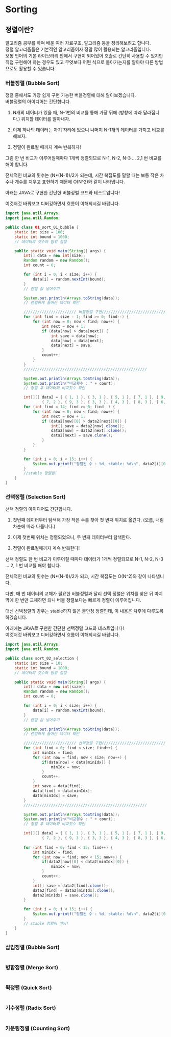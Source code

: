 # Sorting

## 정렬이란?
알고리즘 공부를 하며 배운 여러 자료구조, 알고리즘 등을 정리해보려고 합니다.   
정렬 알고리즘들은 기본적인 알고리즘이자 정말 많이 활용되는 알고리즘입니다.   
보통 언어의 기본 라이브러리 안에서 구현이 되어있어 호출로 간단히 사용할 수 있지만 직접 구현해야 하는 경우도 있고 무엇보다 어떤 식으로 돌아가는지를 알아야 다른 방법으로도 활용할 수 있습니다.   

### 버블정렬 (Bubble Sort)
정렬 중에서도 가장 쉽게 구현 가능한 버블정렬에 대해 알아보겠습니다.   
버블정렬의 아이디어는 간단합니다.    

1. N개의 데이터가 있을 때, N-1번의 비교를 통해 가장 뒤에 (방향에 따라 달라집니다.) 위치할 데이터를 알아내자.    

2. 이제 하나의 데이터는 자기 자리에 있으니 나머지 N-1개의 데이터를 가지고 비교를 해보자.   

3. 정렬이 완료될 때까지 계속 반복하자!   

그럼 한 번 비교가 이루어질때마다 1개씩 정렬되므로 N-1, N-2, N-3 ... 2,1 번 비교를 해야 합니다.   

전체적인 비교의 횟수는 (N*(N-1))/2가 되는데, 시간 복잡도를 말할 때는 보통 작은 차수나 계수를 지우고 표현하기 때문에 O(N^2)와 같이 나타냅니다.   

아래는 JAVA로 구현한 간단한 버블정렬 코드와 테스트입니다!   

이것저것 바꿔보고 디버깅하면서 흐름이 이해되시길 바랍니다.   

```Java
import java.util.Arrays;
import java.util.Random;

public class 01_sort_01_bubble {
	static int size = 100;
	static int bound = 1000;
	// 데이터의 갯수와 범위 설정

	public static void main(String[] args) {
		int[] data = new int[size];
		Random random = new Random();
		int count = 0;

		for (int i = 0; i < size; i++) {
			data[i] = random.nextInt(bound);
		}
		// 랜덤 값 넣어주기

		System.out.println(Arrays.toString(data));
		// 랜덤하게 들어간 데이터 확인

		/////////////////////// 버블정렬 구현////////////////////////////
		for (int find = size - 1; find >= 0; find--) {
			for (int now = 0; now < find; now++) {
				int next = now + 1;
				if (data[now] > data[next]) {
					int save = data[now];
					data[now] = data[next];
					data[next] = save;
				}
				count++;
			}
		}
		//////////////////////////////////////////////////////

		System.out.println(Arrays.toString(data));
		System.out.println("비교횟수 : " + count);
		// 정렬 후 데이터와 비교횟수 확인

		int[][] data2 = { { 1, 1 }, { 3, 1 }, { 5, 1 }, { 7, 1 }, { 9, 1 }, { 1, 2 }, { 2, 2 }, { 4, 2 }, { 1, 3 },
				{ 7, 2 }, { 9, 3 }, { 3, 3 }, { 4, 3 }, { 8, 3 }, { 6, 3 } };
		for (int find = 14; find >= 0; find--) {
			for (int now = 0; now < find; now++) {
				int next = now + 1;
				if (data2[now][0] > data2[next][0]) {
					int[] save = data2[now].clone();
					data2[now] = data2[next].clone();
					data2[next] = save.clone();
				}
			}
		}

		for (int i = 0; i < 15; i++) {
			System.out.printf("정렬된 수 : %d, stable: %d\n", data2[i][0], data2[i][1]);
		}
		//stable 정렬임!
	}
}
```

### 선택정렬 (Selection Sort)
선택 정렬의 아이디어도 간단합니다.

1. 첫번째 데이터부터 탐색해 가장 작은 수를 찾아 첫 번째 위치로 옮긴다. (오름, 내림차순에 따라 다릅니다.)   

2. 이제 첫번째 위치는 정렬되었으니, 두 번째 데이터부터 탐색한다.   

3. 정렬이 완료될때까지 계속 반복한다!   


선택 정렬도 한 번 비교가 이루어질 때마다 데이터가 1개씩 정렬되므로 N-1, N-2, N-3 ... 2, 1 번 비교를 해야 합니다.   

전체적인 비교의 횟수는 (N*(N-1))/2가 되고, 시간 복잡도는 O(N^2)와 같이 나타냅니다.   

다만, 매 번 데이터의 교체가 필요한 버블정렬과 달리 선택 정렬은 위치를 찾은 뒤 마지막에 한 번만 교체하면 되니 버블 정렬보다는 빠르게 정렬이 이루어집니다.   

대신 선택정렬의 경우는 stable하지 않은 불안정 정렬인데, 이 내용은 차후에 다루도록 하겠습니다.   

아래에는 JAVA로 구현한 간단한 선택정렬 코드와 테스트입니다!   
이것저것 바꿔보고 디버깅하면서 흐름이 이해되시길 바랍니다.   
```Java
import java.util.Arrays;
import java.util.Random;

public class sort_02_selection {
	static int size = 10;
	static int bound = 1000;
	// 데이터의 갯수와 범위 설정

	public static void main(String[] args) {
		int[] data = new int[size];
		Random random = new Random();
		int count = 0;

		for (int i = 0; i < size; i++) {
			data[i] = random.nextInt(bound);
		}
		// 랜덤 값 넣어주기

		System.out.println(Arrays.toString(data));
		// 랜덤하게 들어간 데이터 확인

		/////////////////////// 선택정렬 구현////////////////////////////
		for (int find = 0; find < size; find++) {
			int minIdx = find;
			for (int now = find; now < size; now++) {
				if(data[now] < data[minIdx]) {
					minIdx = now;
				}
				count++;
			}
			int save = data[find];
			data[find] = data[minIdx];
			data[minIdx] = save;
		}
		//////////////////////////////////////////////////////

		System.out.println(Arrays.toString(data));
		System.out.println("비교횟수 : " + count);
		// 정렬 후 데이터와 비교횟수 확인

		int[][] data2 = { { 1, 1 }, { 3, 1 }, { 5, 1 }, { 7, 1 }, { 9, 1 }, { 1, 2 }, { 2, 2 }, { 4, 2 }, { 1, 3 },
				{ 7, 2 }, { 9, 3 }, { 3, 3 }, { 4, 3 }, { 8, 3 }, { 6, 3 } };
		
		for (int find = 0; find < 15; find++) {
			int minIdx = find;
			for (int now = find; now < 15; now++) {
				if(data2[now][0] < data2[minIdx][0]) {
					minIdx = now;
				}
				count++;
			}
			int[] save = data2[find].clone();
			data2[find] = data2[minIdx].clone();
			data2[minIdx] = save.clone();
		}

		for (int i = 0; i < 15; i++) {
			System.out.printf("정렬된 수 : %d, stable: %d\n", data2[i][0], data2[i][1]);
		}
		// stable 정렬이 아님!
	}
}
```

### 삽입정렬 (Bubble Sort)
```Java

```

### 병합정렬 (Merge Sort)
```Java

```

### 퀵정렬 (Quick Sort)
```Java

```

### 기수정렬 (Radix Sort)
```Java

```

### 카운팅정렬 (Counting Sort)
```Java

```